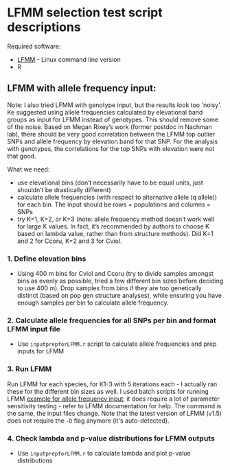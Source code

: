 # LFMM selection test script descriptions

Required software:
- [LFMM](http://membres-timc.imag.fr/Olivier.Francois/lfmm/software.htm) - Linux command line version
- R

## LFMM with allele frequency input:

Note: I also tried LFMM with genotype input, but the results look too 'noisy'. Ke suggested using allele frequencies calculated by elevational band groups as input for LFMM instead of genotypes. This should remove some of the noise. Based on Megan Rixey’s work (former postdoc in Nachman lab), there should be very good correlation between the LFMM top outlier SNPs and allele frequency by elevation band for that SNP. For the analysis with genotypes, the correlations for the top SNPs with elevation were not that good. 

What we need:
- use elevational bins (don’t necessarily have to be equal units, just shouldn’t be drastically different)
- calculate allele frequencies (with respect to alternative allele (q allele)) for each bin. The input should be rows = populations and columns = SNPs
- try K=1, K=2, or K=3 (note: allele frequency method doesn’t work well for large K values. In fact, it’s recommended by authors to choose K based on lambda value, rather than from structure methods). Did K=1 and 2 for Ccoru, K=2 and 3 for Cviol.

### 1. Define elevation bins
- Using 400 m bins for Cviol and Ccoru (try to divide samples amongst bins as evenly as possible, tried a few different bin sizes before deciding to use 400 m). Drop samples from bins if they are too genetically distinct (based on pop gen structure analyses), while ensuring you have enough samples per bin to calculate allele frequency. 
  
### 2. Calculate allele frequencies for all SNPs per bin and format LFMM input file

- Use `inputprepforLFMM.r` script to calculate allele frequencies and prep inputs for LFMM

### 3. Run LFMM

Run LFMM for each species, for K1-3 with 5 iterations each - I actually ran these for the different bin sizes as well. I used batch scripts for running LFMM [example for allele frequency input](./LFMM_fromallelefreq); it does require a lot of parameter sensitivity testing - refer to LFMM documentation for help. The command is the same, the input files change. Note that the latest version of LFMM (v1.5) does not require the `-D` flag anymore (it's auto-detected).

### 4. Check lambda and p-value distributions for LFMM outputs

- Use `inputprepforLFMM.r` to calculate lambda and plot p-value distributions
